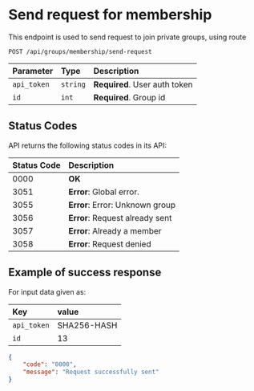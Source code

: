 # Send request for membership 

This endpoint is used to send request to join private groups, using route

```http
POST /api/groups/membership/send-request
```

| Parameter   | Type     | Description                   |
|:------------|:---------|:------------------------------|
| `api_token` | `string` | **Required**. User auth token |
| `id`        | `int`    | **Required**. Group id        |


## Status Codes

API returns the following status codes in its API:

| Status Code | Description                     |
|:------------|:--------------------------------|
| 0000        | **OK**                          |
| 3051        | **Error**: Global error.        |
| 3055        | **Error**: Error: Unknown group |
| 3056        | **Error**: Request already sent |
| 3057        | **Error**: Already a member     |
| 3058        | **Error**: Request denied       |

## Example of success response

For input data given as:

| Key           | value       |
|:--------------|:------------|
| `api_token`   | SHA256-HASH |
| `id`          | 13          |

```json
{
    "code": "0000",
    "message": "Request successfully sent"
}
```
